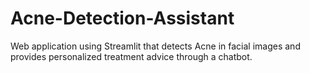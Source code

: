 # Acne-Detection-Assistant
Web application using Streamlit that detects Acne in facial images and provides personalized treatment advice through a chatbot.
